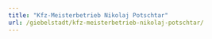 ```yaml
---
title: "Kfz-Meisterbetrieb Nikolaj Potschtar"
url: /giebelstadt/kfz-meisterbetrieb-nikolaj-potschtar/
---
```

